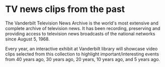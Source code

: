 TV news clips from the past 
================================

The Vanderbilt Television News Archive is the world's most extensive and complete archive of television news. It has been recording, preserving and providing access to television news broadcasts of the national networks since August 5, 1968.

Every year, an interactive exhibit at Vanderbilt library will showcase video clips selected from this collection to highlight important/interesting events from 40 years ago, 30 years ago, 20 years, 10 years ago, and 5 years ago.   




